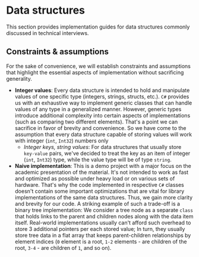 # Data structures

This section provides implementation guides for data structures commonly discussed in technical
interviews.

## Constraints & assumptions

For the sake of convenience, we will establish constraints and assumptions that highlight the
essential aspects of implementation without sacrificing generality.

* **Integer values**: Every data structure is intended to hold and manipulate values of one
  specific type (integers, strings, structs, etc.). `C#` provides us with an exhaustive way to
  implement generic classes that can handle values of any type in a generalized manner. However,
  generic types introduce additional complexity into certain aspects of implementations (such as
  comparing two different elements). That's a point we can sacrifice in favor of brevity and
  convenience. So we have come to the assumption that every data structure capable of storing
  values will work with integer (`int`, `Int32`) numbers only
  * _Integer keys, string values_: For data structures that usually store `key-value` pairs, we've
    decided to treat the key as an item of integer (`int`, `Int32`) type, while the value type will
    be of type `string`.
* **Naive implementation**: This is a demo project with a major focus on the academic presentation
  of the material. It's not intended to work as fast and optimized as possible under heavy load or
  on various sets of hardware. That's why the code implemented in respective `C#` classes doesn't
  contain some important optimizations that are vital for library implementations of the same data
  structures. Thus, we gain more clarity and brevity for our code. A striking example of such a
  trade-off is a binary tree implementation: We consider a tree node as a separate `class` that
  holds links to the parent and children nodes along with the data item itself. Real-world
  implementations usually can't afford such overhead to store 3 additional pointers per each stored
  value; In turn, they usually store tree data in a flat array that keeps parent-children
  relationships by element indices (`0` element is a root, `1-2` elements - are children of the
  root, `3-4` - are children of `1`, and so on).
